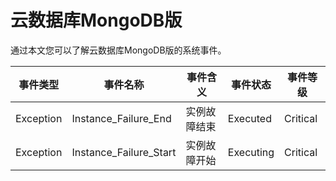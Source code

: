 # 云数据库MongoDB版

通过本文您可以了解云数据库MongoDB版的系统事件。

|事件类型|事件名称|事件含义|事件状态|事件等级|
|----|----|----|----|----|
|Exception|Instance\_Failure\_End|实例故障结束|Executed|Critical|
|Exception|Instance\_Failure\_Start|实例故障开始|Executing|Critical|

